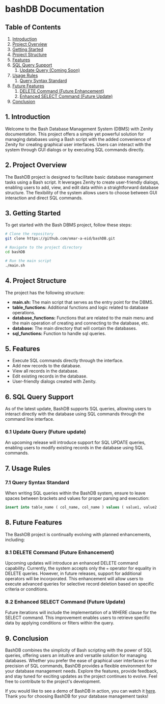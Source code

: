 # bashDB Documentation

## Table of Contents

1. [Introduction](#introduction)
2. [Project Overview](#project-overview)
3. [Getting Started](#getting-started)
4. [Project Structure](#project-structure)
5. [Features](#features)
6. [SQL Query Support](#sql-query-support)
   1. [Update Query (Coming Soon)](#update-query-coming-soon)
7. [Usage Rules](#usage-rules)
   1. [Query Syntax Standard](#query-syntax-standard)
8. [Future Features](#future-features)
   1. [DELETE Command (Future Enhancement)](#delete-command-future-enhancement)
   2. [Enhanced SELECT Command (Future Update)](#enhanced-select-command-future-update)
9. [Conclusion](#conclusion)

## 1. Introduction<a name="introduction"></a>

Welcome to the Bash Database Management System (DBMS) with Zenity documentation. This project offers a simple yet powerful solution for managing databases using a Bash script with the added convenience of Zenity for creating graphical user interfaces. Users can interact with the system through GUI dialogs or by executing SQL commands directly.

## 2. Project Overview<a name="project-overview"></a>

The BashDB project is designed to facilitate basic database management tasks using a Bash script. It leverages Zenity to create user-friendly dialogs, enabling users to add, view, and edit data within a straightforward database structure. The flexibility of the system allows users to choose between GUI interaction and direct SQL commands.

## 3. Getting Started<a name="getting-started"></a>

To get started with the Bash DBMS project, follow these steps:

```bash
# Clone the repository
git clone https://github.com/omar-a-eid/bashDB.git

# Navigate to the project directory
cd bashDB

# Run the main script
./main.sh
```

## 4. Project Structure<a name="project-structure"></a>

The project has the following structure:

- **main.sh:** The main script that serves as the entry point for the DBMS.
- **table_functions:** Additional functions and logic related to database operations.
- **database_functions:** Functions that are related to the main menu and the main operation of creating and connecting to the database, etc.
- **database:** The main directory that will contain the databases.
- **sql_functions:** Function to handle sql queries.

## 5. Features<a name="features"></a>

- Execute SQL commands directly through the interface.
- Add new records to the database.
- View all records in the database.
- Edit existing records in the database.
- User-friendly dialogs created with Zenity.

## 6. SQL Query Support<a name="sql-query-support"></a>

As of the latest update, BashDB supports SQL queries, allowing users to interact directly with the database using SQL commands through the command line interface.

### 6.1 Update Query (Future update)

An upcoming release will introduce support for SQL UPDATE queries, enabling users to modify existing records in the database using SQL commands.

## 7. Usage Rules<a name="usage-rules"></a>

### 7.1 Query Syntax Standard

When writing SQL queries within the BashDB system, ensure to leave spaces between brackets and values for proper parsing and execution:

```sql
insert into table_name ( col_name, col_name ) values ( value1, value2 );
```

## 8. Future Features<a name="future-features"></a>

The BashDB project is continually evolving with planned enhancements, including:

### 8.1 DELETE Command (Future Enhancement)

Upcoming updates will introduce an enhanced DELETE command capability. Currently, the system accepts only the `=` operator for equality in DELETE queries. However, in future releases, support for additional operators will be incorporated. This enhancement will allow users to execute advanced queries for selective record deletion based on specific criteria or conditions.

### 8.2 Enhanced SELECT Command (Future Update)

Future iterations will include the implementation of a WHERE clause for the SELECT command. This improvement enables users to retrieve specific data by applying conditions or filters within the query.

## 9. Conclusion<a name="conclusion"></a>

BashDB combines the simplicity of Bash scripting with the power of SQL queries, offering users an intuitive and versatile solution for managing databases. Whether you prefer the ease of graphical user interfaces or the precision of SQL commands, BashDB provides a flexible environment for your database management needs. Explore the features, provide feedback, and stay tuned for exciting updates as the project continues to evolve. Feel free to contribute to the project's development.

If you would like to see a demo of BashDB in action, you can watch it [here](https://drive.google.com/file/d/1eVVxJ3DE-jCEDIwLPSYQgCgduTPmT4_w/view?usp=sharing). Thank you for choosing BashDB for your database management tasks!
